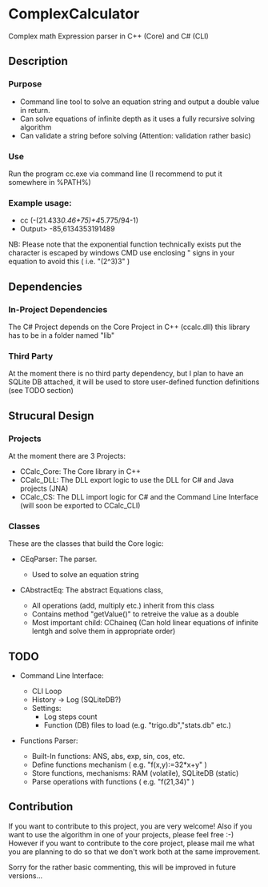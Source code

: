 # ComplexCalculator
Complex math Expression parser in C++ (Core) and C# (CLI)

## Description

### Purpose

* Command line tool to solve an equation string and output a double value in return.
* Can solve equations of infinite depth as it uses a fully recursive solving algorithm
* Can validate a string before solving (Attention: validation rather basic)

### Use

Run the program cc.exe via command line (I recommend to put it somewhere in %PATH%)

### Example usage:

* cc (-(21.433*0.46+75)+4*5.775/94-1)
* Output> -85,6134353191489

NB: Please note that the exponential function technically exists put the character is escaped by windows CMD 
    use enclosing " signs in your equation to avoid this ( i.e. "(2^3)3" )

## Dependencies

### In-Project Dependencies

The C# Project depends on the Core Project in C++ (ccalc.dll) this library has to be in a folder named "lib"

### Third Party

At the moment there is no third party dependency, but I plan to have an SQLite DB attached,
it will be used to store user-defined function definitions (see TODO section)

## Strucural Design

### Projects

At the moment there are 3 Projects:

* CCalc_Core: The Core library in C++
* CCalc_DLL: The DLL export logic to use the DLL for C# and Java projects (JNA)
* CCalc_CS: The DLL import logic for C# and the Command Line Interface (will soon be exported to CCalc_CLI)

### Classes

These are the classes that build the Core logic:

* CEqParser: The parser.
    * Used to solve an equation string
  
* CAbstractEq: The abstract Equations class, 
    * All operations (add, multiply etc.) inherit from this class
    * Contains method "getValue()" to retreive the value as a double
    * Most important child: CChaineq (Can hold linear equations of infinite lentgh and solve them in appropriate order)

## TODO

* Command Line Interface:
   * CLI Loop
   * History -> Log (SQLiteDB?)
   * Settings: 
     * Log steps count
     * Function (DB) files to load (e.g. "trigo.db","stats.db" etc.)

*  Functions Parser:
   * Built-In functions: ANS, abs, exp, sin, cos, etc.
   * Define functions mechanism ( e.g. "f(x,y):=32*x+y" )
   * Store functions, mechanisms: RAM (volatile), SQLiteDB (static)
   * Parse operations with functions ( e.g. "f(21,34)" )

## Contribution

If you want to contribute to this project, you are very welcome! Also if you want to use the algorithm in one of
your projects, please feel free :-) However if you want to contribute to the core project, please mail me what you
are planning to do so that we don't work both at the same improvement.

Sorry for the rather basic commenting, this will be improved in future versions...
